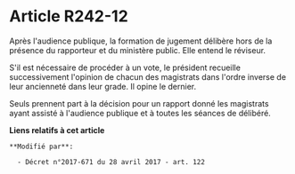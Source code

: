 # Article R242-12

Après l'audience publique, la formation de jugement délibère hors de la présence du rapporteur et du ministère public. Elle
entend le réviseur.

S'il est nécessaire de procéder à un vote, le président recueille successivement l'opinion de chacun des magistrats dans
l'ordre inverse de leur ancienneté dans leur grade. Il opine le dernier.

Seuls prennent part à la décision pour un rapport donné les magistrats ayant assisté à l'audience publique et à toutes les
séances de délibéré.

**Liens relatifs à cet article**

	**Modifié par**:

	  - Décret n°2017-671 du 28 avril 2017 - art. 122
